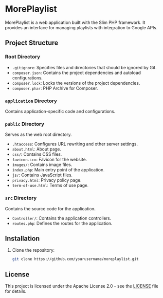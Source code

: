 # MorePlaylist

MorePlaylist is a web application built with the Slim PHP framework. It provides an interface for managing playlists with integration to Google APIs.

## Project Structure

### Root Directory
- `.gitignore`: Specifies files and directories that should be ignored by Git.
- `composer.json`: Contains the project dependencies and autoload configurations.
- `composer.lock`: Locks the versions of the project dependencies.
- `composer.phar`: PHP Archive for Composer.

### `application` Directory
Contains application-specific code and configurations.

### `public` Directory
Serves as the web root directory.
- `.htaccess`: Configures URL rewriting and other server settings.
- `about.html`: About page.
- `css/`: Contains CSS files.
- `favicon.ico`: Favicon for the website.
- `images/`: Contains image files.
- `index.php`: Main entry point of the application.
- `js/`: Contains JavaScript files.
- `privacy.html`: Privacy policy page.
- `term-of-use.html`: Terms of use page.

### `src` Directory
Contains the source code for the application.
- `Controller/`: Contains the application controllers.
- `routes.php`: Defines the routes for the application.

## Installation

1. Clone the repository:
   ```bash
   git clone https://github.com/yourusername/moreplaylist.git

## License

This project is licensed under the Apache License 2.0 - see the [LICENSE](LICENSE) file for details.
